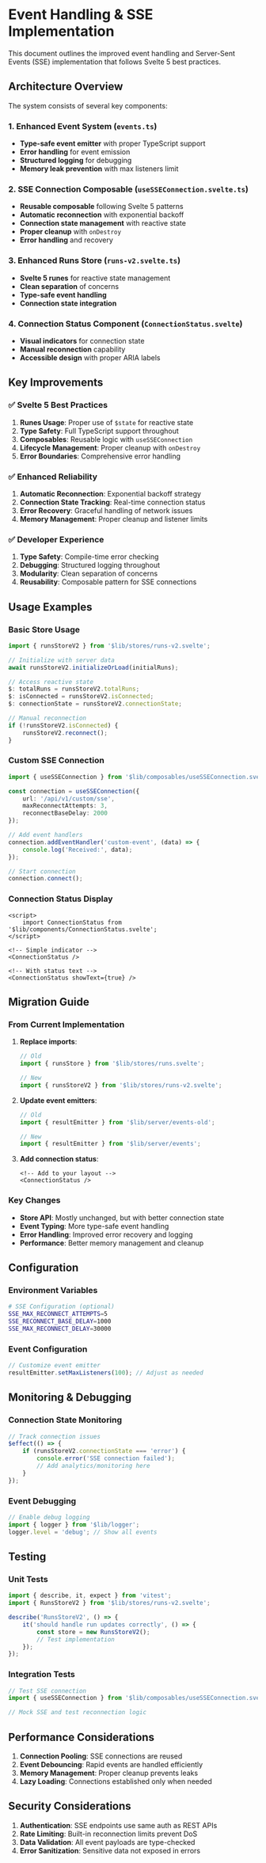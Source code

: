 # Event Handling & SSE Implementation

This document outlines the improved event handling and Server-Sent Events (SSE) implementation that follows Svelte 5 best practices.

## Architecture Overview

The system consists of several key components:

### 1. Enhanced Event System (`events.ts`)

- **Type-safe event emitter** with proper TypeScript support
- **Error handling** for event emission
- **Structured logging** for debugging
- **Memory leak prevention** with max listeners limit

### 2. SSE Connection Composable (`useSSEConnection.svelte.ts`)

- **Reusable composable** following Svelte 5 patterns
- **Automatic reconnection** with exponential backoff
- **Connection state management** with reactive state
- **Proper cleanup** with `onDestroy`
- **Error handling** and recovery

### 3. Enhanced Runs Store (`runs-v2.svelte.ts`)

- **Svelte 5 runes** for reactive state management
- **Clean separation** of concerns
- **Type-safe event handling**
- **Connection state integration**

### 4. Connection Status Component (`ConnectionStatus.svelte`)

- **Visual indicators** for connection state
- **Manual reconnection** capability
- **Accessible design** with proper ARIA labels

## Key Improvements

### ✅ **Svelte 5 Best Practices**

1. **Runes Usage**: Proper use of `$state` for reactive state
2. **Type Safety**: Full TypeScript support throughout
3. **Composables**: Reusable logic with `useSSEConnection`
4. **Lifecycle Management**: Proper cleanup with `onDestroy`
5. **Error Boundaries**: Comprehensive error handling

### ✅ **Enhanced Reliability**

1. **Automatic Reconnection**: Exponential backoff strategy
2. **Connection State Tracking**: Real-time connection status
3. **Error Recovery**: Graceful handling of network issues
4. **Memory Management**: Proper cleanup and listener limits

### ✅ **Developer Experience**

1. **Type Safety**: Compile-time error checking
2. **Debugging**: Structured logging throughout
3. **Modularity**: Clean separation of concerns
4. **Reusability**: Composable pattern for SSE connections

## Usage Examples

### Basic Store Usage

```typescript
import { runsStoreV2 } from '$lib/stores/runs-v2.svelte';

// Initialize with server data
await runsStoreV2.initializeOrLoad(initialRuns);

// Access reactive state
$: totalRuns = runsStoreV2.totalRuns;
$: isConnected = runsStoreV2.isConnected;
$: connectionState = runsStoreV2.connectionState;

// Manual reconnection
if (!runsStoreV2.isConnected) {
	runsStoreV2.reconnect();
}
```

### Custom SSE Connection

```typescript
import { useSSEConnection } from '$lib/composables/useSSEConnection.svelte';

const connection = useSSEConnection({
	url: '/api/v1/custom/sse',
	maxReconnectAttempts: 3,
	reconnectBaseDelay: 2000
});

// Add event handlers
connection.addEventHandler('custom-event', (data) => {
	console.log('Received:', data);
});

// Start connection
connection.connect();
```

### Connection Status Display

```svelte
<script>
	import ConnectionStatus from '$lib/components/ConnectionStatus.svelte';
</script>

<!-- Simple indicator -->
<ConnectionStatus />

<!-- With status text -->
<ConnectionStatus showText={true} />
```

## Migration Guide

### From Current Implementation

1. **Replace imports**:

   ```typescript
   // Old
   import { runsStore } from '$lib/stores/runs.svelte';

   // New
   import { runsStoreV2 } from '$lib/stores/runs-v2.svelte';
   ```

2. **Update event emitters**:

   ```typescript
   // Old
   import { resultEmitter } from '$lib/server/events-old';

   // New
   import { resultEmitter } from '$lib/server/events';
   ```

3. **Add connection status**:
   ```svelte
   <!-- Add to your layout -->
   <ConnectionStatus />
   ```

### Key Changes

- **Store API**: Mostly unchanged, but with better connection state
- **Event Typing**: More type-safe event handling
- **Error Handling**: Improved error recovery and logging
- **Performance**: Better memory management and cleanup

## Configuration

### Environment Variables

```bash
# SSE Configuration (optional)
SSE_MAX_RECONNECT_ATTEMPTS=5
SSE_RECONNECT_BASE_DELAY=1000
SSE_MAX_RECONNECT_DELAY=30000
```

### Event Configuration

```typescript
// Customize event emitter
resultEmitter.setMaxListeners(100); // Adjust as needed
```

## Monitoring & Debugging

### Connection State Monitoring

```typescript
// Track connection issues
$effect(() => {
	if (runsStoreV2.connectionState === 'error') {
		console.error('SSE connection failed');
		// Add analytics/monitoring here
	}
});
```

### Event Debugging

```typescript
// Enable debug logging
import { logger } from '$lib/logger';
logger.level = 'debug'; // Show all events
```

## Testing

### Unit Tests

```typescript
import { describe, it, expect } from 'vitest';
import { RunsStoreV2 } from '$lib/stores/runs-v2.svelte';

describe('RunsStoreV2', () => {
	it('should handle run updates correctly', () => {
		const store = new RunsStoreV2();
		// Test implementation
	});
});
```

### Integration Tests

```typescript
// Test SSE connection
import { useSSEConnection } from '$lib/composables/useSSEConnection.svelte';

// Mock SSE and test reconnection logic
```

## Performance Considerations

1. **Connection Pooling**: SSE connections are reused
2. **Event Debouncing**: Rapid events are handled efficiently
3. **Memory Management**: Proper cleanup prevents leaks
4. **Lazy Loading**: Connections established only when needed

## Security Considerations

1. **Authentication**: SSE endpoints use same auth as REST APIs
2. **Rate Limiting**: Built-in reconnection limits prevent DoS
3. **Data Validation**: All event payloads are type-checked
4. **Error Sanitization**: Sensitive data not exposed in errors
